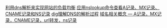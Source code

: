 [利用dns解析来实现网站的负载均衡](https://segmentfault.com/a/1190000002578457)
[应用nslookup命令查看A记录、MX记录、CNAME记录和NS记录](https://alikevin2011.iteye.com/blog/1174089)
[dig理解DNS的解析过程](http://www.233.com/linux/fudao/20101118/134647473.html)
[域名相关概念 — A记录，MX记录，CNAME记录，url转发，ns记录](http://blog.sina.com.cn/s/blog_502c8cc40100n0rq.html)



